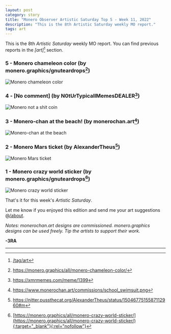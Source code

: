 ```yaml
---
layout: post
category: story
title: "Monero Observer Artistic Saturday Top 5 - Week 11, 2022"
description: "This is the 8th Artistic Saturday weekly MO report."
tags: art
---
```


This is the 8th *Artistic Saturday* weekly MO report. You can find previous reports in the *[art]*[^0] section.

### 5 - Monero chameleon color (by monero.graphics/gnuteardrops[^1])

![Monero chameleon color](/assets/img/art/22-11/monero-chameleon-color.png)

### 4 - [No comment] (by N0tUrTypicallMemesDEALER[^2])

![Monero not a shit coin](/assets/img/art/22-11/monero-shitcoin.png)

### 3 - Monero-chan at the beach! (by monerochan.art[^3])

![Monero-chan at the beach](/assets/img/art/22-11/monerochan-beach.png)

### 2 - Monero Mars ticket (by AlexanderTheus[^4])

![Monero Mars ticket](/assets/img/art/22-11/xmr-mars-ticket.png)

### 1 - Monero crazy world sticker (by monero.graphics/gnuteardrops[^5])

![Monero crazy world sticker](/assets/img/art/22-11/crazy-world-monero.png)


That's it for this week's *Artistic Saturday*.

Let me know if you enjoyed this edition and send me your art suggestions @[/about](/about). 

*Notes: monerochan.art designs are commissioned. monero.graphics designs can be used freely. Tip the artists to support their work.*


**-3RA** 

---

[^0]: [/tag/art](/tag/art)
[^1]: https://monero.graphics/all/monero-chameleon-color/
[^2]: https://xmrmemes.com/meme/1399
[^3]: https://www.monerochan.art/commissions/school_swimsuit.png
[^4]: https://nitter.pussthecat.org/AlexanderTheus/status/1504677515587112960#m
[^5]: [https://monero.graphics/all/monero-crazy-world-sticker/](https://monero.graphics/all/monero-crazy-world-sticker/){:target="_blank"}{:rel="nofollow"}
